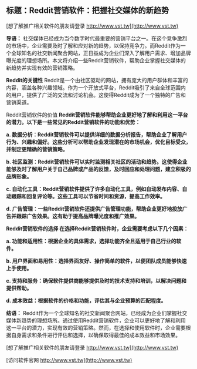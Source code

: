 ## **标题：Reddit营销软件：把握社交媒体的新趋势**

[想了解推广相关软件的朋友请登录 http://www.vst.tw](http://www.vst.tw)

**导语：**
社交媒体已经成为当今数字时代最重要的营销平台之一。在这个竞争激烈的市场中，企业需要及时了解和应对新的趋势，以保持竞争力。而Reddit作为一个全球知名的社交新闻聚合网站，正日益成为企业们深入了解用户需求、增加品牌曝光度的理想场所。本文将介绍一些Reddit营销软件，帮助企业掌握社交媒体的新趋势并实现有效的营销策略。

**Reddit的关键性**
Reddit是一个由社区驱动的网站，拥有庞大的用户群体和丰富的内容，涵盖各种兴趣领域。作为一个开放式平台，Reddit吸引了来自全球范围内的用户，提供了广泛的交流和讨论机会。这使得Reddit成为了一个独特的广告和营销渠道。

Reddit营销软件的价值
**Reddit营销软件能够帮助企业更好地了解和利用这一平台的潜力。以下是一些常见的Reddit营销软件的功能和优势：**

**a. 数据分析：Reddit营销软件可以提供详细的数据分析报告，帮助企业了解用户行为、兴趣和偏好。这些分析可以帮助企业发现潜在的市场机会，优化目标受众，并制定更精确的营销策略。**

**b. 社区监测：Reddit营销软件可以实时监测相关社区的活动和趋势。这使得企业能够及时了解用户关于自己品牌或产品的反馈，及时回应和处理问题，建立积极的品牌形象。**

**c. 自动化工具：Reddit营销软件提供了许多自动化工具，例如自动发布内容、自动跟踪和回复评论等。这些工具可以节省时间和资源，提高工作效率。**

**d. 广告管理：一些Reddit营销软件还提供广告管理功能，帮助企业更好地投放广告并跟踪广告效果。这有助于提高品牌曝光度和推广效果。**

**Reddit营销软件的选择 在选择Reddit营销软件时，企业需要考虑以下几个因素：**

**a. 功能和适用性：根据企业的具体需求，选择功能齐全且适用于自己行业的软件。**

**b. 用户界面和易用性：选择界面友好、操作简单的软件，以便团队成员能够快速上手使用。**

**c. 支持和服务：确保软件提供商能够提供及时的技术支持和培训，以解决问题和提供帮助。**

**d. 成本效益：根据软件的价格和功能，评估其与企业预算的匹配程度。**

**结语：**
Reddit作为一个全球知名的社交新闻聚合网站，已经成为企业们掌握社交媒体新趋势的理想场所。通过使用Reddit营销软件，企业可以更好地了解和利用这一平台的潜力，实现有效的营销策略。然而，在选择和使用软件时，企业需要根据自身需求和条件进行评估和选择，以确保取得最佳的成本效益和市场效果。

[想了解推广相关软件的朋友请登录 http://www.vst.tw](http://www.vst.tw)


[访问软件官网 http://www.vst.tw](http://www.vst.tw)
